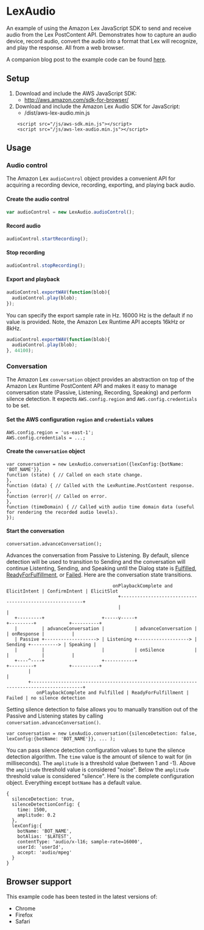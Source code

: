 # LexAudio
An example of using the Amazon Lex JavaScript SDK to send and receive audio from the Lex PostContent API. Demonstrates how to capture an audio device, record audio, convert the audio into a format that Lex will recognize, and play the response. All from a web browser.

A companion blog post to the example code can be found [here](https://aws.amazon.com/blogs/ai/capturing-voice-input-in-a-browser/).

## Setup
1. Download and include the AWS JavaScript SDK: 
   * http://aws.amazon.com/sdk-for-browser/
2. Download and include the Amazon Lex Audio SDK for JavaScript:
   * /dist/aws-lex-audio.min.js
  
```
    <script src="/js/aws-sdk.min.js"></script>
    <script src="/js/aws-lex-audio.min.js"></script>
```
## Usage
### Audio control
The Amazon Lex `audioControl` object provides a convenient API for acquiring a recording device, recording, exporting, and playing back audio. 
#### Create the audio control
``` JavaScript
var audioControl = new LexAudio.audioControl();
```

#### Record audio
``` JavaScript
audioControl.startRecording();
```

#### Stop recording
``` JavaScript
audioControl.stopRecording();
```

#### Export and playback
``` JavaScript
audioControl.exportWAV(function(blob){
  audioControl.play(blob);
});
```
You can specify the export sample rate in Hz. 16000 Hz is the default if no value is provided. Note, the Amazon Lex Runtime API accepts 16kHz or 8kHz.
``` JavaScript
audioControl.exportWAV(function(blob){
  audioControl.play(blob);
}, 44100);
```

### Conversation
The Amazon Lex `conversation` object provides an abstraction on top of the Amazon Lex Runtime PostContent API and makes it easy to manage conversation state (Passive, Listening, Recording, Speaking) and perform silence detection. It expects `AWS.config.region` and `AWS.config.credentials` to be set.
#### Set the AWS configuration `region` and `credentials` values  
```
AWS.config.region = 'us-east-1';
AWS.config.credentials = ...;
```
#### Create the `conversation` object 
```
var conversation = new LexAudio.conversation({lexConfig:{botName: 'BOT_NAME'}}, 
function (state) { // Called on each state change.
}, 
function (data) { // Called with the LexRuntime.PostContent response.
},
function (error){ // Called on error.
},
function (timeDomain) { // Called with audio time domain data (useful for rendering the recorded audio levels).
});
```
#### Start the conversation
```
conversation.advanceConversation();
```
Advances the conversation from Passive to Listening. By default, silence detection will be used to transition to Sending and the conversation will continue Listenting, Sending, and Speaking until the Dialog state is [Fulfilled](http://docs.aws.amazon.com/lex/latest/dg/API_runtime_PostContent.html#API_runtime_PostContent_ResponseSyntax), [ReadyForFulfillment](http://docs.aws.amazon.com/lex/latest/dg/API_runtime_PostContent.html#API_runtime_PostContent_ResponseSyntax), or [Failed](http://docs.aws.amazon.com/lex/latest/dg/API_runtime_PostContent.html#API_runtime_PostContent_ResponseSyntax). Here are the conversation state transitions. 

```
                                       onPlaybackComplete and ElicitIntent | ConfirmIntent | ElicitSlot
                                         +--------------------------------------------------------+
                                         |                                                        |
   +---------+                     +-----v-----+                     +---------+            +----------+
   |         | advanceConversation |           | advanceConversation |         | onResponse |          |
   | Passive +-------------------> | Listening +-------------------> | Sending +----------> | Speaking |
   |         |                     |           | onSilence           |         |            |          |
   +----^----+                     +-----------+                     +---------+            +----------+
        |                                                                                         |
        +-----------------------------------------------------------------------------------------+
           onPlaybackComplete and Fulfilled | ReadyForFulfillment | Failed | no silence detection
```

Setting silence detection to false allows you to manually transition out of the Passive and Listening states by calling `conversation.advanceConversation()`.

```
var conversation = new LexAudio.conversation({silenceDetection: false, lexConfig:{botName: 'BOT_NAME'}}, ... );
```

You can pass silence detection configuration values to tune the silence detection algorithm. The `time` value is the amount of silence to wait for (in milliseconds). The `amplitude` is a threshold value (between 1 and -1). Above the `amplitude` threshold value is considered "noise". Below the `amplitude` threshold value is considered "silence". Here is the complete configuration object. Everything except `botName` has a default value.

```
{
  silenceDetection: true, 
  silenceDetectionConfig: {
    time: 1500,
    amplitude: 0.2
  },
  lexConfig:{
    botName: 'BOT_NAME',
    botAlias: '$LATEST',
    contentType: 'audio/x-l16; sample-rate=16000',
    userId: 'userId',
    accept: 'audio/mpeg'
  }
}
```
## Browser support
This example code has been tested in the latest versions of:
* Chrome
* Firefox
* Safari
